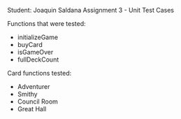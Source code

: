 Student: Joaquin Saldana 
Assignment 3 - Unit Test Cases  

Functions that were tested: 

- initializeGame 
- buyCard
- isGameOver 
- fullDeckCount 

Card functions tested: 

- Adventurer 
- Smithy 
- Council Room 
- Great Hall 
  

